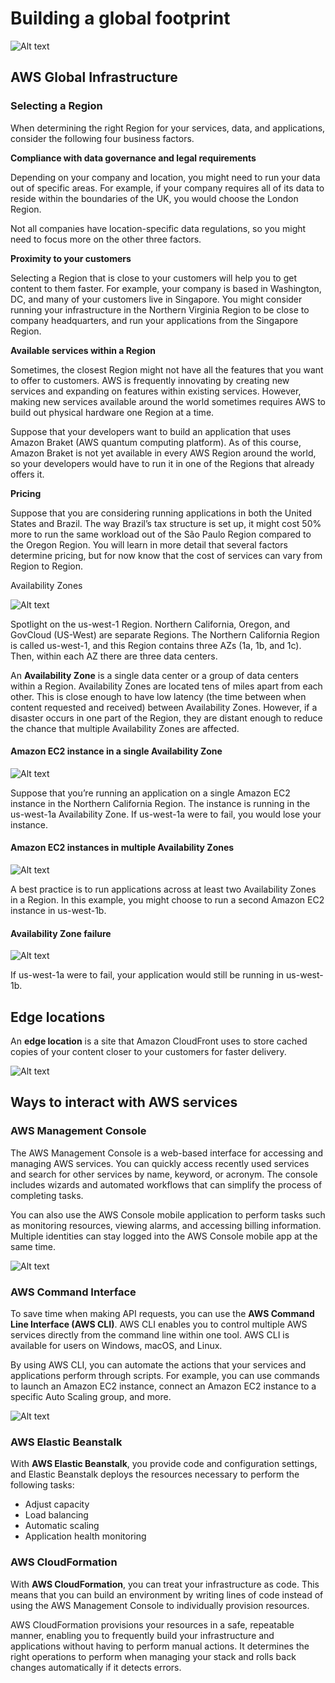 # Building a global footprint

![Alt text](X_6H3Gopz-IJHCIn_Y60mqNSCZLaS4KW7.png)

## AWS Global Infrastructure

### Selecting a Region

When determining the right Region for your services, data, and applications, consider the following four business factors.

**Compliance with data governance and legal requirements**

Depending on your company and location, you might need to run your data out of specific areas. For example, if your company requires all of its data to reside within the boundaries of the UK, you would choose the London Region.

Not all companies have location-specific data regulations, so you might need to focus more on the other three factors.

**Proximity to your customers**

Selecting a Region that is close to your customers will help you to get content to them faster. For example, your company is based in Washington, DC, and many of your customers live in Singapore. You might consider running your infrastructure in the Northern Virginia Region to be close to company headquarters, and run your applications from the Singapore Region.

**Available services within a Region**

Sometimes, the closest Region might not have all the features that you want to offer to customers. AWS is frequently innovating by creating new services and expanding on features within existing services. However, making new services available around the world sometimes requires AWS to build out physical hardware one Region at a time. 

Suppose that your developers want to build an application that uses Amazon Braket (AWS quantum computing platform). As of this course, Amazon Braket is not yet available in every AWS Region around the world, so your developers would have to run it in one of the Regions that already offers it.

**Pricing**

Suppose that you are considering running applications in both the United States and Brazil. The way Brazil’s tax structure is set up, it might cost 50% more to run the same workload out of the São Paulo Region compared to the Oregon Region. You will learn in more detail that several factors determine pricing, but for now know that the cost of services can vary from Region to Region.

Availability Zones

![Alt text](IDNqW4d6PwO-TX_P_zBL1ijNGsMMu3-4j.png)

Spotlight on the us-west-1 Region. Northern California, Oregon, and GovCloud (US-West) are separate Regions. The Northern California Region is called us-west-1, and this Region contains three AZs (1a, 1b, and 1c). Then, within each AZ there are three data centers.

An **Availability Zone** is a single data center or a group of data centers within a Region. Availability Zones are located tens of miles apart from each other. This is close enough to have low latency (the time between when content requested and received) between Availability Zones. However, if a disaster occurs in one part of the Region, they are distant enough to reduce the chance that multiple Availability Zones are affected.

#### Amazon EC2 instance in a single Availability Zone

![Alt text](6dVKQkMOVOqQeQML_n5sucbTNdewt_xQ9.png)

Suppose that you’re running an application on a single Amazon EC2 instance in the Northern California Region. The instance is running in the us-west-1a Availability Zone. If us-west-1a were to fail, you would lose your instance.

#### Amazon EC2 instances in multiple Availability Zones

![Alt text](bK680xU9nII96OsG_qQcW9jf2SuLzltON.png)

A best practice is to run applications across at least two Availability Zones in a Region. In this example, you might choose to run a second Amazon EC2 instance in us-west-1b.

#### Availability Zone failure

![Alt text](3Ju2YVvyQ7whM5YX_JPefG4t-k_6Fub-M.png)

If us-west-1a were to fail, your application would still be running in us-west-1b.

## Edge locations

An **edge location** is a site that Amazon CloudFront uses to store cached copies of your content closer to your customers for faster delivery.

![Alt text](JcwF51PG3EuTrX56_OvAnh0SdGr1YBIds.png)

## Ways to interact with AWS services

### AWS Management Console

The AWS Management Console is a web-based interface for accessing and managing AWS services. You can quickly access recently used services and search for other services by name, keyword, or acronym. The console includes wizards and automated workflows that can simplify the process of completing tasks.

You can also use the AWS Console mobile application to perform tasks such as monitoring resources, viewing alarms, and accessing billing information. Multiple identities can stay logged into the AWS Console mobile app at the same time.

![Alt text](6iLtTCIeCdO8sTOe_4vtXXxONb8oitXo6.png)

### AWS Command Interface

To save time when making API requests, you can use the **AWS Command Line Interface (AWS CLI)**. AWS CLI enables you to control multiple AWS services directly from the command line within one tool. AWS CLI is available for users on Windows, macOS, and Linux.

By using AWS CLI, you can automate the actions that your services and applications perform through scripts. For example, you can use commands to launch an Amazon EC2 instance, connect an Amazon EC2 instance to a specific Auto Scaling group, and more.

![Alt text](kcQGWLOGDaNq2N8h_er4GHCWryc5Lq92Y.png)

### AWS Elastic Beanstalk

With **AWS Elastic Beanstalk**, you provide code and configuration settings, and Elastic Beanstalk deploys the resources necessary to perform the following tasks:

- Adjust capacity
- Load balancing
- Automatic scaling
- Application health monitoring

### AWS CloudFormation

With **AWS CloudFormation**, you can treat your infrastructure as code. This means that you can build an environment by writing lines of code instead of using the AWS Management Console to individually provision resources.

AWS CloudFormation provisions your resources in a safe, repeatable manner, enabling you to frequently build your infrastructure and applications without having to perform manual actions. It determines the right operations to perform when managing your stack and rolls back changes automatically if it detects errors.